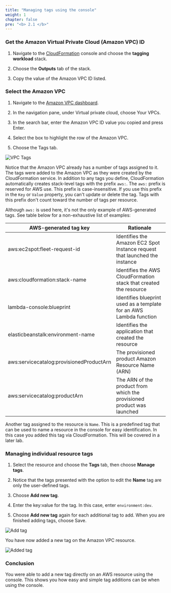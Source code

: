 ```yaml
---
title: "Managing tags using the console"
weight: 1
chapter: false
pre: "<b> 2.1 </b>"
---
```


### Get the Amazon Virtual Private Cloud (Amazon VPC) ID

1. Navigate to the [CloudFormation](https://console.aws.amazon.com/cloudformation/) console and choose the **tagging workload** stack.

1. Choose the **Outputs** tab of the stack.

1. Copy the value of the Amazon VPC ID listed.

### Select the Amazon VPC

1. Navigate to the [Amazon VPC dashboard](https://console.aws.amazon.com/vpc).

1. In the navigation pane, under Virtual private cloud, choose Your VPCs.

1. In the search bar, enter the Amazon VPC ID value you copied and press Enter.

1. Select the box to highlight the row of the Amazon VPC.

1. Choose the Tags tab.

![VPC Tags](../../images/2/1/001-vpc_default_tags.png)

Notice that the Amazon VPC already has a number of tags assigned to it. The tags were added to the Amazon VPC as they were created by the CloudFormation service. In addition to any tags you define, CloudFormation automatically creates stack-level tags with the prefix `aws:`. The `aws:` prefix is reserved for AWS use. This prefix is case-insensitive. If you use this prefix in the `Key` or `Value` property, you can't update or delete the tag. Tags with this prefix don't count toward the number of tags per resource.

Although `aws:` is used here, it's not the only example of AWS-generated tags. See table below for a non-exhaustive list of examples:

| **AWS-generated tag key** |	**Rationale**  |
|------------------------------|-------------------------------------------------------------------|
| aws:ec2spot:fleet-request-id	| Identifies the Amazon EC2 Spot Instance request that launched the instance  |
aws:cloudformation:stack-name	| Identifies the AWS CloudFormation stack that created the resource  |
| lambda-console:blueprint	| Identifies blueprint used as a template for an AWS Lambda function  |
| elasticbeanstalk:environment-name	| Identifies the application that created the resource  |
| aws:servicecatalog:provisionedProductArn	| The provisioned product Amazon Resource Name (ARN)  |
| aws:servicecatalog:productArn	| The ARN of the product from which the provisioned product was launched  |

Another tag assigned to the resource is `Name`. This is a predefined tag that can be used to name a resource in the console for easy identification. In this case you added this tag via CloudFormation. This will be covered in a later lab.

### Managing individual resource tags

1. Select the resource and choose the **Tags** tab, then choose **Manage tags**.

1. Notice that the tags presented with the option to edit the **Name** tag are only the user-defined tags.

1. Choose **Add new tag**.

1. Enter the key:value for the tag. In this case, enter `environment:dev`.

1. Choose **Add new tag** again for each additional tag to add. When you are finished adding tags, choose Save.

![Add tag](../../images/2/1/002-vpc_new_tag.png)

You have now added a new tag on the Amazon VPC resource.

![Added tag](../../images/2/1/003-vpc_final_look.png)

### Conclusion
You were able to add a new tag directly on an AWS resource using the console. This shows you how easy and simple tag additions can be when using the console.